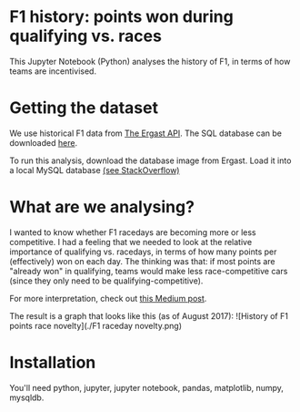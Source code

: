 # F1 history: points won during qualifying vs. races
This Jupyter Notebook (Python) analyses the history of F1, in terms of how teams are incentivised.

# Getting the dataset
We use historical F1 data from [The Ergast API](http://ergast.com/mrd/).
The SQL database can be downloaded [here](http://ergast.com/mrd/db/).

To run this analysis, download the database image from Ergast.
Load it into a local MySQL database [(see StackOverflow)](https://stackoverflow.com/questions/17666249/how-to-import-an-sql-file-using-the-command-line-in-mysql)

# What are we analysing?
I wanted to know whether F1 racedays are becoming more or less competitive. I had a feeling that we needed to look at the relative importance of qualifying vs. racedays, in terms of how many points per (effectively) won on each day. The thinking was that: if most points are "already won" in qualifying, teams would make less race-competitive cars (since they only need to be qualifying-competitive).

For more interpretation, check out [this Medium post](https://medium.com/p/4d080f93dc4b).

The result is a graph that looks like this (as of August 2017):
![History of F1 points race novelty](./F1 raceday novelty.png)

# Installation
You'll need python, jupyter, jupyter notebook, pandas, matplotlib, numpy, mysqldb.
